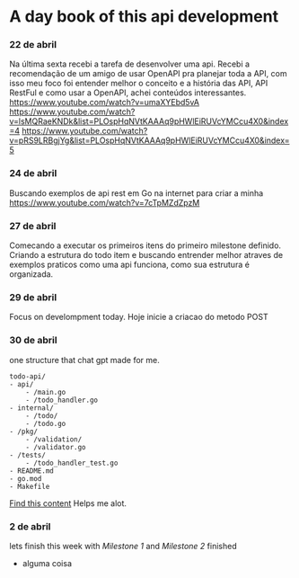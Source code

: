 # A day book of this api development


### 22 de abril

Na última sexta recebi a tarefa de desenvolver uma api. Recebi a recomendação de um amigo de usar OpenAPI pra planejar toda a API, com isso meu foco foi entender melhor o conceito e a história das API, API RestFul e como usar a OpenAPI, achei conteúdos interessantes.
https://www.youtube.com/watch?v=umaXYEbd5vA
https://www.youtube.com/watch?v=lsMQRaeKNDk&list=PLOspHqNVtKAAAq9pHWlEiRUVcYMCcu4X0&index=4
https://www.youtube.com/watch?v=pRS9LRBgjYg&list=PLOspHqNVtKAAAq9pHWlEiRUVcYMCcu4X0&index=5

### 24 de abril

Buscando exemplos de api rest em Go na internet para criar a minha
https://www.youtube.com/watch?v=7cTpMZdZpzM

### 27 de abril
Comecando a executar os primeiros itens do primeiro milestone definido. Criando a estrutura do todo item e buscando entrender melhor atraves de exemplos praticos como uma api funciona, como sua estrutura é organizada.

### 29 de abril
Focus on develompment today. Hoje inicie a criacao do metodo POST

### 30 de abril
one structure that chat gpt made for me.

    todo-api/
    - api/
        - /main.go
        - /todo_handler.go
    - internal/
        - /todo/
        - /todo.go
    - /pkg/
        - /validation/
        - /validator.go
    - /tests/
        - /todo_handler_test.go
    - README.md
    - go.mod
    - Makefile

[Find this content](https://www.alura.com.br/conteudo/go-desenvolvendo-api-rest)
Helps me alot.

### 2 de abril

lets finish this week with *Milestone 1* and *Milestone 2* finished
+ alguma coisa


